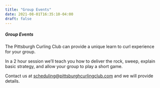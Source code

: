 ```yaml
---
title: "Group Events"
date: 2021-08-01T16:35:10-04:00
draft: false
---
```

##### Group Events

The Pittsburgh Curling Club can provide a unique learn to curl
experience for your group.  

In a 2 hour session we’ll teach you how to deliver the rock, sweep, explain basic strategy, and allow your group to play a short game.  

Contact us at scheduling@pittsburghcurlingclub.com and we will provide details.